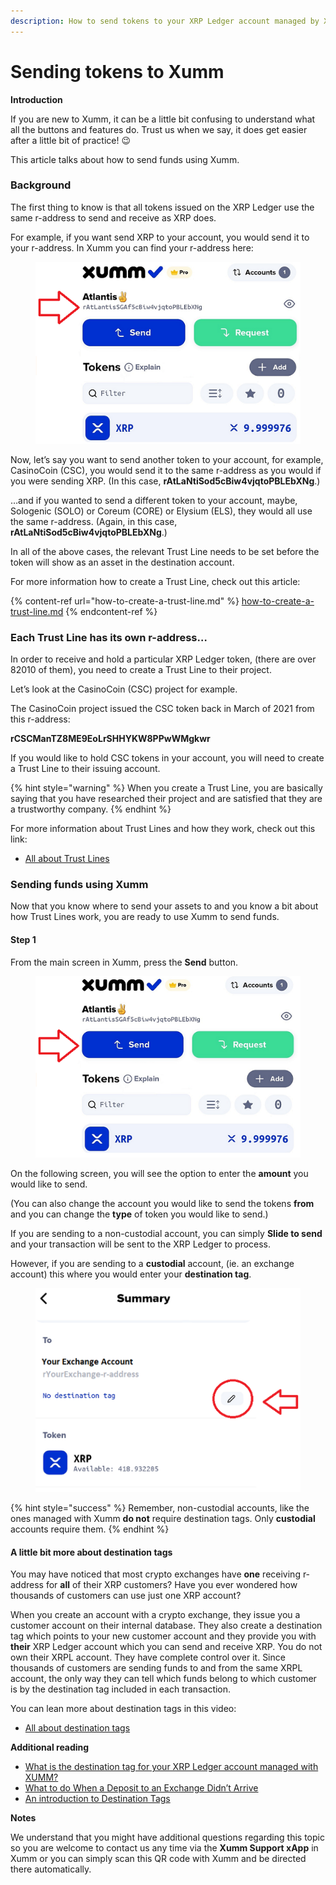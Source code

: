 ```yaml
---
description: How to send tokens to your XRP Ledger account managed by Xumm
---
```


# Sending tokens to Xumm

**Introduction**

If you are new to Xumm, it can be a little bit confusing to understand what all the buttons and features do. Trust us when we say, it does get easier after a little bit of practice! 😉

This article talks about how to send funds using Xumm.

### **Background**

The first thing to know is that all tokens issued on the XRP Ledger use the same r-address to send and receive as XRP does.

For example, if you want send XRP to your account, you would send it to your r-address. In Xumm you can find your r-address here:

<figure><img src="../.gitbook/assets/raddress (1).png" alt=""><figcaption></figcaption></figure>

Now, let’s say you want to send another token to your account, for example, CasinoCoin (CSC), you would send it to the same r-address as you would if you were sending XRP. (In this case, **rAtLaNtiSod5cBiw4vjqtoPBLEbXNg**.)

…and if you wanted to send a different token to your account, maybe, Sologenic (SOLO) or Coreum (CORE) or Elysium (ELS), they would all use the same r-address. (Again, in this case, **rAtLaNtiSod5cBiw4vjqtoPBLEbXNg**.)

In all of the above cases, the relevant Trust Line needs to be set before the token will show as an asset in the destination account.

For more information how to create a Trust Line, check out this article:

{% content-ref url="how-to-create-a-trust-line.md" %}
[how-to-create-a-trust-line.md](how-to-create-a-trust-line.md)
{% endcontent-ref %}

### **Each Trust Line has its own r-address…**

In order to receive and hold a particular XRP Ledger token, (there are over 82010 of them), you need to create a Trust Line to their project.

Let’s look at the CasinoCoin (CSC) project for example.

The CasinoCoin project issued the CSC token back in March of 2021 from this r-address:

**rCSCManTZ8ME9EoLrSHHYKW8PPwWMgkwr**

If you would like to hold CSC tokens in your account, you will need to create a Trust Line to their issuing account.&#x20;

{% hint style="warning" %}
When you create a Trust Line, you are basically saying that you have researched their project and are satisfied that they are a trustworthy company.
{% endhint %}

For more information about Trust Lines and how they work, check out this link:

* [All about Trust Lines](https://xrpl.org/trust-lines-and-issuing.html#trust-lines-and-issuing)

### **Sending funds using Xumm**

Now that you know where to send your assets to and you know a bit about how Trust Lines work, you are ready to use Xumm to send funds.

#### **Step 1**

From the main screen in Xumm, press the **Send** button.

<figure><img src="../.gitbook/assets/Send button -2.png" alt=""><figcaption></figcaption></figure>

On the following screen, you will see the option to enter the **amount** you would like to send.



(You can also change the account you would like to send the tokens **from** and you can change the **type** of token you would like to send.)





If you are sending to a non-custodial account, you can simply **Slide to send** and your transaction will be sent to the XRP Ledger to process.

However, if you are sending to a **custodial** account, (ie. an exchange account) this where you would enter your **destination tag**.

<figure><img src="../.gitbook/assets/Summary + DT.png" alt=""><figcaption></figcaption></figure>

{% hint style="success" %}
Remember, non-custodial accounts, like the ones managed with Xumm **do not** require destination tags. Only **custodial** accounts require them.
{% endhint %}

#### **A little bit more about destination tags**

You may have noticed that most crypto exchanges have **one** receiving r-address for **all** of their XRP customers? Have you ever wondered how thousands of customers can use just one XRP account?&#x20;

When you create an account with a crypto exchange, they issue you a customer account on their internal database. They also create a destination tag which points to your new customer account and they provide you with **their** XRP Ledger account which you can send and receive XRP. You do not own their XRPL account. They have complete control over it. Since thousands of customers are sending funds to and from the same XRPL account, the only way they can tell which funds belong to which customer is by the destination tag included in each transaction. &#x20;

You can lean more about destination tags in this video:

* [All about destination tags](https://www.youtube.com/watch?v=gAWnIw4gzW8)

**Additional reading**

* [What is the destination tag for your XRP Ledger account managed with XUMM?](https://support.xumm.app/hc/en-us/articles/360018135860)
* [What to do When a Deposit to an Exchange Didn’t Arrive](https://support.xumm.app/hc/en-us/articles/360018433819)
* [An introduction to Destination Tags](https://support.xumm.app/hc/en-us/articles/360018134720)

**Notes**

We understand that you might have additional questions regarding this topic so you are welcome to contact us any time via the **Xumm Support xApp** in Xumm or you can simply scan this QR code with Xumm and be directed there automatically.
